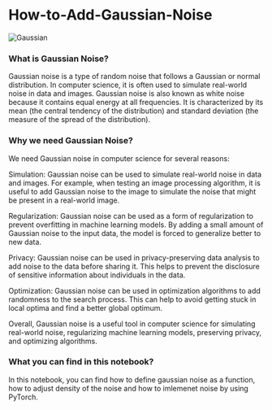# How-to-Add-Gaussian-Noise


![Gaussian](https://user-images.githubusercontent.com/85081014/224483759-7dd2ead0-2fda-4a04-8352-2c7dd54a4313.png)

### What is Gaussian Noise?
Gaussian noise is a type of random noise that follows a Gaussian or normal distribution. In computer science, it is often used to simulate real-world noise in data and images. Gaussian noise is also known as white noise because it contains equal energy at all frequencies. It is characterized by its mean (the central tendency of the distribution) and standard deviation (the measure of the spread of the distribution).
### Why we need Gaussian Noise?
We need Gaussian noise in computer science for several reasons:

Simulation: Gaussian noise can be used to simulate real-world noise in data and images. For example, when testing an image processing algorithm, it is useful to add Gaussian noise to the image to simulate the noise that might be present in a real-world image.

Regularization: Gaussian noise can be used as a form of regularization to prevent overfitting in machine learning models. By adding a small amount of Gaussian noise to the input data, the model is forced to generalize better to new data.

Privacy: Gaussian noise can be used in privacy-preserving data analysis to add noise to the data before sharing it. This helps to prevent the disclosure of sensitive information about individuals in the data.

Optimization: Gaussian noise can be used in optimization algorithms to add randomness to the search process. This can help to avoid getting stuck in local optima and find a better global optimum.

Overall, Gaussian noise is a useful tool in computer science for simulating real-world noise, regularizing machine learning models, preserving privacy, and optimizing algorithms.
### What you can find in this notebook?
In this notebook, you can find how to define gaussian noise as a function, how to adjust density of the noise and how to imlemenet noise by using PyTorch.


